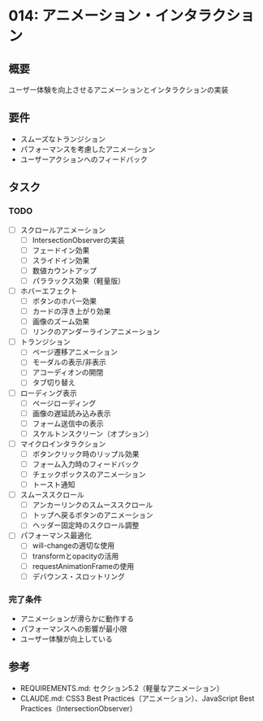 # 014: アニメーション・インタラクション

## 概要
ユーザー体験を向上させるアニメーションとインタラクションの実装

## 要件
- スムーズなトランジション
- パフォーマンスを考慮したアニメーション
- ユーザーアクションへのフィードバック

## タスク

### TODO
- [ ] スクロールアニメーション
  - [ ] IntersectionObserverの実装
  - [ ] フェードイン効果
  - [ ] スライドイン効果
  - [ ] 数値カウントアップ
  - [ ] パララックス効果（軽量版）
- [ ] ホバーエフェクト
  - [ ] ボタンのホバー効果
  - [ ] カードの浮き上がり効果
  - [ ] 画像のズーム効果
  - [ ] リンクのアンダーラインアニメーション
- [ ] トランジション
  - [ ] ページ遷移アニメーション
  - [ ] モーダルの表示/非表示
  - [ ] アコーディオンの開閉
  - [ ] タブ切り替え
- [ ] ローディング表示
  - [ ] ページローディング
  - [ ] 画像の遅延読み込み表示
  - [ ] フォーム送信中の表示
  - [ ] スケルトンスクリーン（オプション）
- [ ] マイクロインタラクション
  - [ ] ボタンクリック時のリップル効果
  - [ ] フォーム入力時のフィードバック
  - [ ] チェックボックスのアニメーション
  - [ ] トースト通知
- [ ] スムーススクロール
  - [ ] アンカーリンクのスムーススクロール
  - [ ] トップへ戻るボタンのアニメーション
  - [ ] ヘッダー固定時のスクロール調整
- [ ] パフォーマンス最適化
  - [ ] will-changeの適切な使用
  - [ ] transformとopacityの活用
  - [ ] requestAnimationFrameの使用
  - [ ] デバウンス・スロットリング

### 完了条件
- アニメーションが滑らかに動作する
- パフォーマンスへの影響が最小限
- ユーザー体験が向上している

## 参考
- REQUIREMENTS.md: セクション5.2（軽量なアニメーション）
- CLAUDE.md: CSS3 Best Practices（アニメーション）、JavaScript Best Practices（IntersectionObserver）